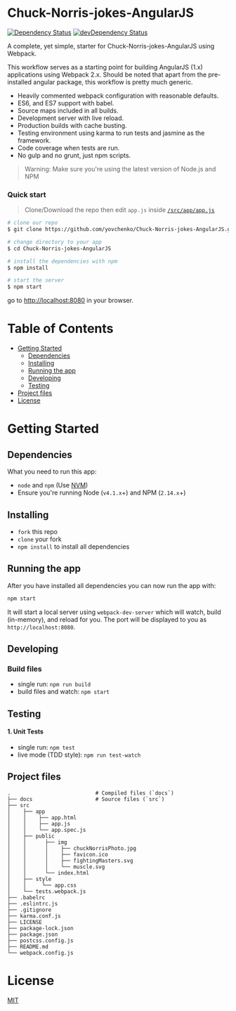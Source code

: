 # Chuck-Norris-jokes-AngularJS

[![Dependency Status](https://david-dm.org/preboot/angularjs-webpack/status.svg)](https://david-dm.org/preboot/angular-webpack#info=dependencies) [![devDependency Status](https://david-dm.org/preboot/angularjs-webpack/dev-status.svg)](https://david-dm.org/preboot/angularjs-webpack#info=devDependencies)

A complete, yet simple, starter for Chuck-Norris-jokes-AngularJS using Webpack.

This workflow serves as a starting point for building AngularJS (1.x) applications using Webpack 2.x. Should be noted that apart from the pre-installed angular package, this workflow is pretty much generic.

* Heavily commented webpack configuration with reasonable defaults.
* ES6, and ES7 support with babel.
* Source maps included in all builds.
* Development server with live reload.
* Production builds with cache busting.
* Testing environment using karma to run tests and jasmine as the framework.
* Code coverage when tests are run.
* No gulp and no grunt, just npm scripts.

>Warning: Make sure you're using the latest version of Node.js and NPM

### Quick start

> Clone/Download the repo then edit `app.js` inside [`/src/app/app.js`](/src/app/app.js)

```bash
# clone our repo
$ git clone https://github.com/yovchenko/Chuck-Norris-jokes-AngularJS.git

# change directory to your app
$ cd Chuck-Norris-jokes-AngularJS

# install the dependencies with npm
$ npm install

# start the server
$ npm start
```

go to [http://localhost:8080](http://localhost:8080) in your browser.

# Table of Contents

* [Getting Started](#getting-started)
    * [Dependencies](#dependencies)
    * [Installing](#installing)
    * [Running the app](#running-the-app)
    * [Developing](#developing)
    * [Testing](#testing)
* [Project files](#project-files)
* [License](#license)

# Getting Started

## Dependencies

What you need to run this app:
* `node` and `npm` (Use [NVM](https://github.com/creationix/nvm))
* Ensure you're running Node (`v4.1.x`+) and NPM (`2.14.x`+)

## Installing

* `fork` this repo
* `clone` your fork
* `npm install` to install all dependencies

## Running the app

After you have installed all dependencies you can now run the app with:
```bash
npm start
```

It will start a local server using `webpack-dev-server` which will watch, build (in-memory), and reload for you. The port will be displayed to you as `http://localhost:8080`.

## Developing

### Build files

* single run: `npm run build`
* build files and watch: `npm start`

## Testing

#### 1. Unit Tests

* single run: `npm test`
* live mode (TDD style): `npm run test-watch`

## Project files

    .                           # Compiled files (`docs`)
    ├── docs                    # Source files (`src`)
    ├── src   
    │    ├── app 
    │    │    ├── app.html
    │    │    ├── app.js
    │    │    └── app.spec.js
    │    ├── public
    │    │      ├── img
    │    │      │    ├── chuckNorrisPhoto.jpg 
    │    │      │    ├── favicon.ico 
    │    │      │    ├── fightingMasters.svg
    │    │      │    └── muscle.svg 
    │    │      └── index.html
    │    ├── style     
    │    │     └── app.css         
    │    └── tests.webpack.js
    ├── .babelrc
    ├── .eslintrc.js
    ├── .gitignore
    ├── karma.conf.js
    ├── LICENSE
    ├── package-lock.json
    ├── package.json
    ├── postcss.config.js
    ├── README.md
    └── webpack.config.js

# License

[MIT](/LICENSE)
